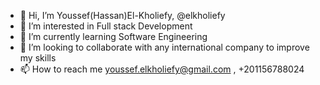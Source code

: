 - 👋 Hi, I’m Youssef(Hassan)El-Kholiefy, @elkholiefy
- 👀 I’m interested in Full stack Development
- 🌱 I’m currently learning Software Engineering
- 💞️ I’m looking to collaborate with any international company to improve my skills 
- 📫 How to reach me youssef.elkholiefy@gmail.com , +201156788024

<!---
elkholiefy/elkholiefy is a ✨ special ✨ repository because its `README.md` (this file) appears on your GitHub profile.
You can click the Preview link to take a look at your changes.
--->
